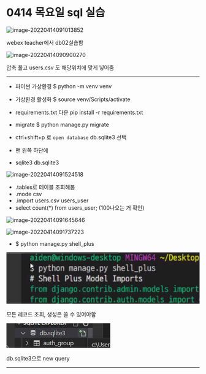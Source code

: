 # 0414 목요일 sql 실습

![image-20220414091013852](C:%5CUsers%5Cstar3%5CAppData%5CRoaming%5CTypora%5Ctypora-user-images%5Cimage-20220414091013852.png)

webex teacher에서 db02실습함

![image-20220414090900270](C:%5CUsers%5Cstar3%5CAppData%5CRoaming%5CTypora%5Ctypora-user-images%5Cimage-20220414090900270.png)

압축 풀고 users.csv 도 해당위치에 맞게 넣어줌

---

* 파이썬 가상환경 $ python -m venv venv

* 가상환경 활성화 $ source venv/Scripts/activate 
* requirements.txt 다운 pip install -r requirements.txt
* migrate $ python manage.py migrate
* ctrl+shift+p 로 `open database` db.sqlite3 선택
* 맨 왼쪽 하단에 
* sqlite3 db.sqlite3

![image-20220414091524518](C:%5CUsers%5Cstar3%5CAppData%5CRoaming%5CTypora%5Ctypora-user-images%5Cimage-20220414091524518.png)

* .tables로  테이블 조회해봄
* .mode csv 
* .import users.csv users_user
* select count(*) from users_user; (100나오는 거 확인)

![image-20220414091645646](C:%5CUsers%5Cstar3%5CAppData%5CRoaming%5CTypora%5Ctypora-user-images%5Cimage-20220414091645646.png)

![image-20220414091737223](C:%5CUsers%5Cstar3%5CAppData%5CRoaming%5CTypora%5Ctypora-user-images%5Cimage-20220414091737223.png)

* $ python manage.py shell_plus



![image-20220414092218896](0414%20%EB%AA%A9%EC%9A%94%EC%9D%BC%20sql%20%EC%8B%A4%EC%8A%B5.assets/image-20220414092218896.png)

모든 레코드 조회, 생성은 쓸 수 있어야함 

![image-20220414093715558](0414%20%EB%AA%A9%EC%9A%94%EC%9D%BC%20sql%20%EC%8B%A4%EC%8A%B5.assets/image-20220414093715558.png)

db.sqlite3으로 new query

----

